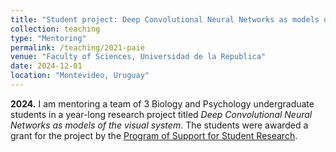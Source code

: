 ```yaml
---
title: "Student project: Deep Convolutional Neural Networks as models of the visual system"
collection: teaching
type: "Mentoring"
permalink: /teaching/2021-paie
venue: "Faculty of Sciences, Universidad de la Republica"
date: 2024-12-01
location: "Montevideo, Uruguay"
---
```


**2024.** I am mentoring a team of 3 Biology and Psychology
undergraduate students in a year-long research project
titled *Deep Convolutional Neural Networks as models of the visual system*.
The students were awarded a grant for the project by the
[Program of Support for Student Research](https://www.fing.edu.uy/inco/proyectos/paie/).

